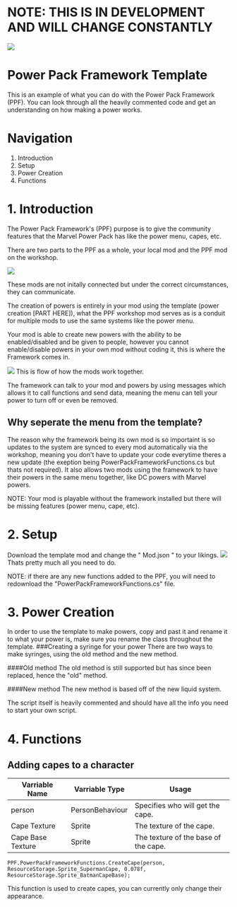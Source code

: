 # NOTE: THIS IS IN DEVELOPMENT AND WILL CHANGE CONSTANTLY
![](https://i.imgur.com/l2pe9l4.png)
# Power Pack Framework Template
This is an example of what you can do with the Power Pack Framework (PPF).
You can look through all the heavily commented code and get an understanding on how making a power works.

# Navigation
1. Introduction
2. Setup
3. Power Creation
4. Functions


# 1. Introduction
The Power Pack Framework's (PPF) purpose is to give the community features that the Marvel Power Pack has like the power menu, capes, etc.

There are two parts to the PPF as a whole, your local mod and the PPF mod on the workshop.


![](https://i.imgur.com/sK5g0RE.png)

These mods are not initally connected but under the correct circumstances, they can communicate.

The creation of powers is entirely in your mod using the template (power creation [PART HERE]), what the PPF workshop mod serves as is a conduit for multiple mods to use the same systems like the power menu.



Your mod is able to create new powers with the ability to be enabled/disabled and be given to people, however you cannot enable/disable powers in your own mod without coding it, this is where the Framework comes in.

![](https://i.imgur.com/mZ5ZIyd.png)
This is flow of how the mods work together.


The framework can talk to your mod and powers by using messages which allows it to call functions and send data, meaning the menu can tell your power to turn off or even be removed.

## Why seperate the menu from the template?


The reason why the framework being its own mod is so importaint is so updates to the system are synced to every mod automatically via the workshop, meaning you don't have to update your code everytime theres a new update (the exeption being PowerPackFrameworkFunctions.cs but thats not required).
It also allows two mods using the framework to have their powers in the same menu together, like DC powers with Marvel powers.

NOTE: Your mod is playable without the framework installed but there will be missing features (power menu, cape, etc).
# 2. Setup
Download the template mod and change the " Mod.json " to your likings.
![](https://i.imgur.com/Zxz9bbn.png)
Thats pretty much all you need to do.

NOTE: if there are any new functions added to the PPF, you will need to redownload the "PowerPackFrameworkFunctions.cs" file.
# 3. Power Creation
In order to use the template to make powers, copy and past it and rename it to what your power is, make sure you rename the class throughout the template.
###Creating a syringe for your power
There are two ways to make syringes, using the old method and the new method.

####Old method
The old method is still supported but has since been replaced, hence the "old" method.


####New method
The new method is based off of the new liquid system.




The script itself is heavily commented and should have all the info you need to start your own script.

# 4. Functions
## Adding capes to a character

| Varriable Name  | Varriable Type|Usage|
| ------------- | ------------- | ------------- |
| person  | PersonBehaviour  | Specifies who will get the cape.|
| Cape Texture  | Sprite  |The texture of the cape.|
| Cape Base Texture  | Sprite  |The texture of the base of the cape.|
    PPF.PowerPackFrameworkFunctions.CreateCape(person, ResourceStorage.Sprite_SupermanCape, 0.078f, ResourceStorage.Sprite_BatmanCapeBase);
This function is used to create capes, you can currently only change their appearance. 
